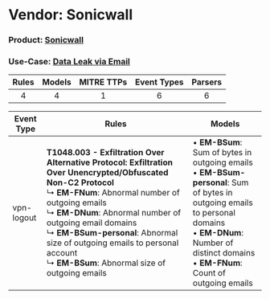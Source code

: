 Vendor: Sonicwall
=================
### Product: [Sonicwall](../ds_sonicwall_sonicwall.md)
### Use-Case: [Data Leak via Email](../../../../UseCases/uc_data_leak_via_email.md)

| Rules | Models | MITRE TTPs | Event Types | Parsers |
|:-----:|:------:|:----------:|:-----------:|:-------:|
|   4   |   4    |     1      |      6      |    6    |

| Event Type | Rules                                                                                                                                                                                                                                                                                                                                                                                   | Models                                                                                                                                                                                                                                |
| ---------- | --------------------------------------------------------------------------------------------------------------------------------------------------------------------------------------------------------------------------------------------------------------------------------------------------------------------------------------------------------------------------------------- | ------------------------------------------------------------------------------------------------------------------------------------------------------------------------------------------------------------------------------------- |
| vpn-logout | <b>T1048.003 - Exfiltration Over Alternative Protocol: Exfiltration Over Unencrypted/Obfuscated Non-C2 Protocol</b><br> ↳ <b>EM-FNum</b>: Abnormal number of outgoing emails<br> ↳ <b>EM-DNum</b>: Abnormal number of outgoing email domains<br> ↳ <b>EM-BSum-personal</b>: Abnormal size of outgoing emails to personal account<br> ↳ <b>EM-BSum</b>: Abnormal size of outgoing emails |  • <b>EM-BSum</b>: Sum of bytes in outgoing emails<br> • <b>EM-BSum-personal</b>: Sum of bytes in outgoing emails to personal domains<br> • <b>EM-DNum</b>: Number of distinct domains<br> • <b>EM-FNum</b>: Count of outgoing emails |